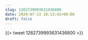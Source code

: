 ```yaml
---
slug: 1282739993631436800
date: 2020-07-13 18:13:41+00:00
draft: false
---
```


{{< tweet 1282739993631436800 >}}
